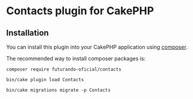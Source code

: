 # Contacts plugin for CakePHP

## Installation

You can install this plugin into your CakePHP application using [composer](http://getcomposer.org).

The recommended way to install composer packages is:

```
composer require futurando-oficial/contacts
```
```
bin/cake plugin load Contacts
```
```
bin/cake migrations migrate -p Contacts
```